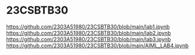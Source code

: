 # 23CSBTB30
https://github.com/2303A51980/23CSBTB30/blob/main/lab1.ipynb
https://github.com/2303A51980/23CSBTB30/blob/main/lab2.ipynb
https://github.com/2303A51980/23CSBTB30/blob/main/lab3.ipynb
https://github.com/2303A51980/23CSBTB30/blob/main/AIML_LAB4.ipynb
